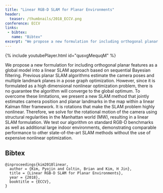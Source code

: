 ```yaml
---
title: "Linear RGB-D SLAM for Planar Environments"
header:
  teaser: /thumbnails/2018_ECCV.png
conference: ECCV
links: 
 - bibtex: 
   name: "Bibtex"
excerpt: "We propose a new formulation for including orthogonal planar features as a global model into a linear SLAM approach based on sequential Bayesian filtering. Previous planar SLAM algorithms estimate the camera poses and multiple landmark planes in a pose graph optimization. However, since it is formulated as a high dimensional nonlinear optimization problem, there is no guarantee the algorithm will converge to the global optimum. To overcome these limitations, we present a new SLAM method that jointly estimates camera position and planar landmarks in the map within a linear Kalman filter framework. It is rotations that make the SLAM problem highly nonlinear. Therefore, we solve for the rotational motion of the camera using structural regularities in the Manhattan world (MW), resulting in a linear SLAM formulation. We test our algorithm on standard RGB-D benchmarks as well as additional large indoor environments, demonstrating comparable performance to other state-of-the-art SLAM methods without the use of expensive nonlinear optimization."
---
```


{% include youtubePlayer.html id="qusvgMequqM" %}

We propose a new formulation for including orthogonal planar
features as a global model into a linear SLAM approach based on
sequential Bayesian filtering. Previous planar SLAM algorithms estimate
the camera poses and multiple landmark planes in a pose graph optimization.
However, since it is formulated as a high dimensional nonlinear optimization
problem, there is no guarantee the algorithm will converge to
the global optimum. To overcome these limitations, we present a new
SLAM method that jointly estimates camera position and planar landmarks
in the map within a linear Kalman filter framework. It is rotations
that make the SLAM problem highly nonlinear. Therefore, we solve for
the rotational motion of the camera using structural regularities in the
Manhattan world (MW), resulting in a linear SLAM formulation. We
test our algorithm on standard RGB-D benchmarks as well as additional
large indoor environments, demonstrating comparable performance to
other state-of-the-art SLAM methods without the use of expensive nonlinear
optimization.

## Bibtex <a id="bibtex"></a>
```
@inproceedings{kim2018linear,
  author = {Kim, Pyojin and Coltin, Brian and Kim, H Jin},
  title = {Linear RGB-D SLAM for Planar Environments},
  year = {2018},
  booktitle = {ECCV},
}
```
